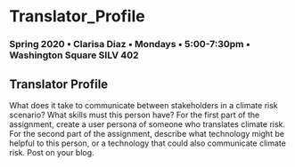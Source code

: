 # Translator_Profile

### Spring 2020 • Clarisa Diaz • Mondays • 5:00-7:30pm • Washington Square SILV 402

## Translator Profile 

What does it take to communicate between stakeholders in a climate risk scenario?  What skills must this person have?  For the first part of the assignment, create a user persona of someone who translates climate risk.  For the second part of the assignment, describe what technology might be helpful to this person, or a technology that could also communicate climate risk. Post on your blog.